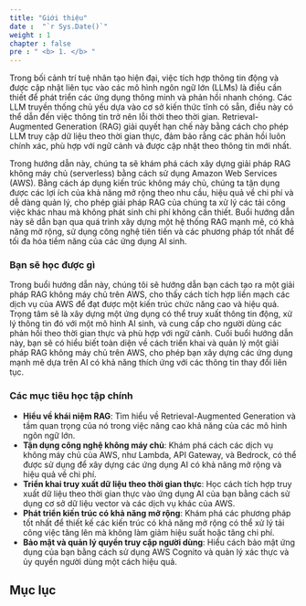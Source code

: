 ```yaml
---
title: "Giới thiệu"
date :  "`r Sys.Date()`" 
weight : 1 
chapter : false
pre : " <b> 1. </b> "
---
```


Trong bối cảnh trí tuệ nhân tạo hiện đại, việc tích hợp thông tin động và được cập nhật liên tục vào các mô hình ngôn ngữ lớn (LLMs) là điều cần thiết để phát triển các ứng dụng thông minh và phản hồi nhanh chóng. Các LLM truyền thống chủ yếu dựa vào cơ sở kiến thức tĩnh có sẵn, điều này có thể dẫn đến việc thông tin trở nên lỗi thời theo thời gian. Retrieval-Augmented Generation (RAG) giải quyết hạn chế này bằng cách cho phép LLM truy cập dữ liệu theo thời gian thực, đảm bảo rằng các phản hồi luôn chính xác, phù hợp với ngữ cảnh và được cập nhật theo thông tin mới nhất.

Trong hướng dẫn này, chúng ta sẽ khám phá cách xây dựng giải pháp RAG không máy chủ (serverless) bằng cách sử dụng Amazon Web Services (AWS). Bằng cách áp dụng kiến trúc không máy chủ, chúng ta tận dụng được các lợi ích của khả năng mở rộng theo nhu cầu, hiệu quả về chi phí và dễ dàng quản lý, cho phép giải pháp RAG của chúng ta xử lý các tải công việc khác nhau mà không phát sinh chi phí không cần thiết. Buổi hướng dẫn này sẽ dẫn bạn qua quá trình xây dựng một hệ thống RAG mạnh mẽ, có khả năng mở rộng, sử dụng công nghệ tiên tiến và các phương pháp tốt nhất để tối đa hóa tiềm năng của các ứng dụng AI sinh.

### Bạn sẽ học được gì

Trong buổi hướng dẫn này, chúng tôi sẽ hướng dẫn bạn cách tạo ra một giải pháp RAG không máy chủ trên AWS, cho thấy cách tích hợp liền mạch các dịch vụ của AWS để đạt được một kiến trúc chức năng cao và hiệu quả. Trọng tâm sẽ là xây dựng một ứng dụng có thể truy xuất thông tin động, xử lý thông tin đó với một mô hình AI sinh, và cung cấp cho người dùng các phản hồi theo thời gian thực và phù hợp với ngữ cảnh. Cuối buổi hướng dẫn này, bạn sẽ có hiểu biết toàn diện về cách triển khai và quản lý một giải pháp RAG không máy chủ trên AWS, cho phép bạn xây dựng các ứng dụng mạnh mẽ dựa trên AI có khả năng thích ứng với các thông tin thay đổi liên tục.

### Các mục tiêu học tập chính

- **Hiểu về khái niệm RAG**: Tìm hiểu về Retrieval-Augmented Generation và tầm quan trọng của nó trong việc nâng cao khả năng của các mô hình ngôn ngữ lớn.
- **Tận dụng công nghệ không máy chủ**: Khám phá cách các dịch vụ không máy chủ của AWS, như Lambda, API Gateway, và Bedrock, có thể được sử dụng để xây dựng các ứng dụng AI có khả năng mở rộng và hiệu quả về chi phí.
- **Triển khai truy xuất dữ liệu theo thời gian thực**: Học cách tích hợp truy xuất dữ liệu theo thời gian thực vào ứng dụng AI của bạn bằng cách sử dụng cơ sở dữ liệu vector và các dịch vụ khác của AWS.
- **Phát triển kiến trúc có khả năng mở rộng**: Khám phá các phương pháp tốt nhất để thiết kế các kiến trúc có khả năng mở rộng có thể xử lý tải công việc tăng lên mà không làm giảm hiệu suất hoặc tăng chi phí.
- **Bảo mật và quản lý quyền truy cập người dùng**: Hiểu cách bảo mật ứng dụng của bạn bằng cách sử dụng AWS Cognito và quản lý xác thực và ủy quyền người dùng một cách hiệu quả.

## Mục lục